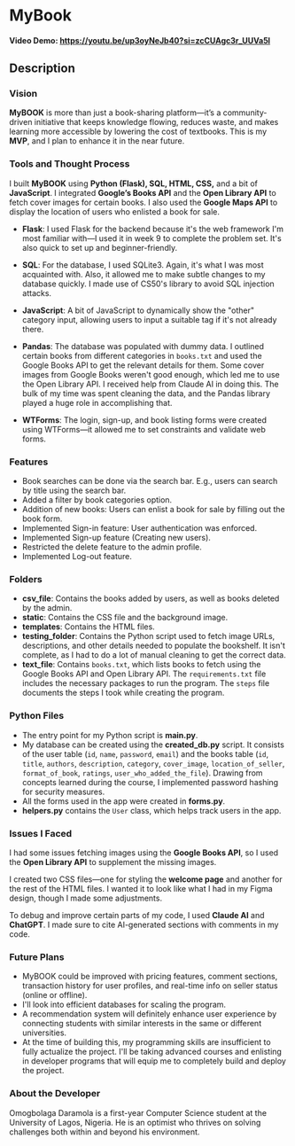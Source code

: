 # MyBook  

#### Video Demo: <https://youtu.be/up3oyNeJb40?si=zcCUAgc3r_UUVa5l>  

## Description  

### Vision  
**MyBOOK** is more than just a book-sharing platform—it’s a community-driven initiative that keeps knowledge flowing, reduces waste, and makes learning more accessible by lowering the cost of textbooks. This is my **MVP**, and I plan to enhance it in the near future.  


### Tools and Thought Process  
I built **MyBOOK** using **Python (Flask), SQL, HTML, CSS,** and a bit of **JavaScript**. I integrated **Google’s Books API** and the **Open Library API** to fetch cover images for certain books. I also used the **Google Maps API** to display the location of users who enlisted a book for sale.  


- **Flask**: I used Flask for the backend because it's the web framework I'm most familiar with—I used it in week 9 to complete the problem set. It's also quick to set up and beginner-friendly.  

- **SQL**: For the database, I used SQLite3. Again, it's what I was most acquainted with. Also, it allowed me to make subtle changes to my database quickly. I made use of CS50's library to avoid SQL injection attacks.  

- **JavaScript**: A bit of JavaScript to dynamically show the "other" category input, allowing users to input a suitable tag if it's not already there.  

- **Pandas**: The database was populated with dummy data. I outlined certain books from different categories in `books.txt` and used the Google Books API to get the relevant details for them. Some cover images from Google Books weren't good enough, which led me to use the Open Library API. I received help from Claude AI in doing this. The bulk of my time was spent cleaning the data, and the Pandas library played a huge role in accomplishing that.  

- **WTForms**: The login, sign-up, and book listing forms were created using WTForms—it allowed me to set constraints and validate web forms.  

### Features  
- Book searches can be done via the search bar. E.g., users can search by title using the search bar.  
- Added a filter by book categories option.
- Addition of new books: Users can enlist a book for sale by filling out the book form.  
- Implemented Sign-in feature: User authentication was enforced.  
- Implemented Sign-up feature (Creating new users).  
- Restricted the delete feature to the admin profile.  
- Implemented Log-out feature.  

### Folders  
- **csv_file**: Contains the books added by users, as well as books deleted by the admin.  
- **static**: Contains the CSS file and the background image.  
- **templates**: Contains the HTML files.  
- **testing_folder**: Contains the Python script used to fetch image URLs, descriptions, and other details needed to populate the bookshelf. It isn't complete, as I had to do a lot of manual cleaning to get the correct data.  
- **text_file**: Contains `books.txt`, which lists books to fetch using the Google Books API and Open Library API. The `requirements.txt` file includes the necessary packages to run the program. The `steps` file documents the steps I took while creating the program.  

### Python Files  
- The entry point for my Python script is **main.py**.  
- My database can be created using the **created_db.py** script. It consists of the user table (`id`, `name`, `password`, `email`) and the books table (`id`, `title`, `authors`, `description`, `category`, `cover_image`, `location_of_seller`, `format_of_book`, `ratings`, `user_who_added_the_file`). Drawing from concepts learned during the course, I implemented password hashing for security measures.  
- All the forms used in the app were created in **forms.py**.  
- **helpers.py** contains the `User` class, which helps track users in the app.  

### Issues I Faced  
I had some issues fetching images using the **Google Books API**, so I used the **Open Library API** to supplement the missing images. 

I created two CSS files—one for styling the **welcome page** and another for the rest of the HTML files. I wanted it to look like what I had in my Figma design, though I made some adjustments.  

To debug and improve certain parts of my code, I used **Claude AI** and **ChatGPT**. I made sure to cite AI-generated sections with comments in my code.  

### Future Plans  
- MyBOOK could be improved with pricing features, comment sections, transaction history for user profiles, and real-time info on seller status (online or offline).  
- I'll look into efficient databases for scaling the program.  
- A recommendation system will definitely enhance user experience by connecting students with similar interests in the same or different universities.  
- At the time of building this, my programming skills are insufficient to fully actualize the project. I'll be taking advanced courses and enlisting in developer programs that will equip me to completely build and deploy the project.  

### About the Developer  
Omogbolaga Daramola is a first-year Computer Science student at the University of Lagos, Nigeria. He is an optimist who thrives on solving challenges both within and beyond his environment.  
